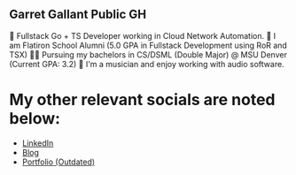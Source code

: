 ## Garret Gallant Public GH
👀 Fullstack Go + TS Developer working in Cloud Network Automation.
🌱 I am Flatiron School Alumni (5.0 GPA in Fullstack Development using RoR and TSX)
👨‍🎓 Pursuing my bachelors in CS/DSML (Double Major) @ MSU Denver (Current GPA: 3.2)
🎵 I'm a musician and enjoy working with audio software.

# My other relevant socials are noted below:

* [LinkedIn](https://www.linkedin.com/in/garret-gallant)
* [Blog](https://medium.com/@GarretGallant)
* [Portfolio (Outdated)](https://gallantsoftware.dev)

<!---
Garret-Gallant/Garret-Gallant is a ✨ special ✨ repository because its `README.md` (this file) appears on your GitHub profile.
You can click the Preview link to take a look at your changes.
--->
